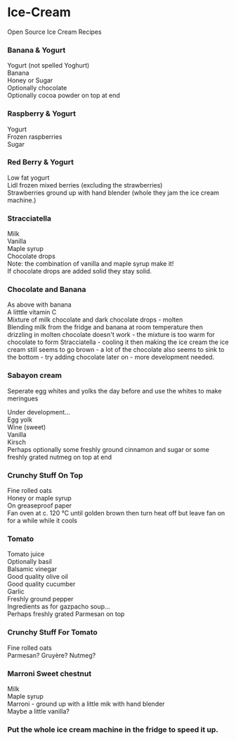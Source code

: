 # Ice-Cream
Open Source Ice Cream Recipes

### Banana & Yogurt
Yogurt (not spelled Yoghurt)\
Banana\
Honey or Sugar\
Optionally chocolate\
Optionally cocoa powder on top at end

### Raspberry & Yogurt
Yogurt\
Frozen raspberries\
Sugar

### Red Berry & Yogurt
Low fat yogurt\
Lidl frozen mixed berries (excluding the strawberries)\
Strawberries ground up with hand blender (whole they jam the ice cream machine.)

### Stracciatella

Milk\
Vanilla\
Maple syrup\
Chocolate drops\
Note: the combination of vanilla and maple syrup make it!\
If chocolate drops are added solid they stay solid.

### Chocolate and Banana
As above with banana\
A litttle vitamin C\
Mixture of milk chocolate and dark chocolate drops - molten\
Blending milk from the fridge and banana at room temperature then drizzling in molten chocolate doesn't work - the mixture is too warm for chocolate to form Stracciatella - cooling it then making the ice cream the ice cream still seems to go brown - a lot of the chocolate also seems to sink to the bottom - try adding chocolate later on - more development needed.

### Sabayon cream

Seperate egg whites and yolks the day before and use the whites to make meringues

Under development...\
Egg yolk\
Wine (sweet)\
Vanilla\
Kirsch\
Perhaps optionally some freshly ground cinnamon and sugar or some freshly grated nutmeg on top at end

### Crunchy Stuff On Top
Fine rolled oats\
Honey or maple syrup\
On greaseproof paper\
Fan oven at c. 120 °C until golden brown then turn heat off but leave fan on for a while while it cools

### Tomato
Tomato juice\
Optionally basil\
Balsamic vinegar\
Good quality olive oil\
Good quality cucumber\
Garlic\
Freshly ground pepper\
Ingredients as for gazpacho soup...\
Perhaps freshly grated Parmesan on top

### Crunchy Stuff For Tomato
Fine rolled oats\
Parmesan? Gruyère? Nutmeg?

### Marroni Sweet chestnut
Milk\
Maple syrup\
Marroni - ground up with a little mik with hand blender\
Maybe a little vanilla?

### Put the whole  ice cream machine in the fridge to speed it up.


